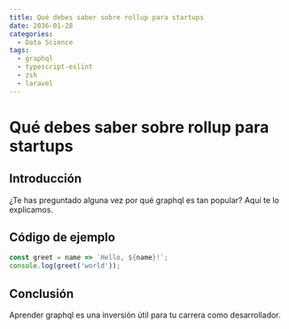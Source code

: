 ```yaml
---
title: Qué debes saber sobre rollup para startups
date: 2036-01-28
categories:
  - Data Science
tags:
  - graphql
  - typescript-eslint
  - zsh
  - laravel
---
```


# Qué debes saber sobre rollup para startups

## Introducción

¿Te has preguntado alguna vez por qué graphql es tan popular? Aquí te lo explicamos.

## Código de ejemplo

```javascript
const greet = name => `Hello, ${name}!`;
console.log(greet('world'));
```

## Conclusión

Aprender graphql es una inversión útil para tu carrera como desarrollador.